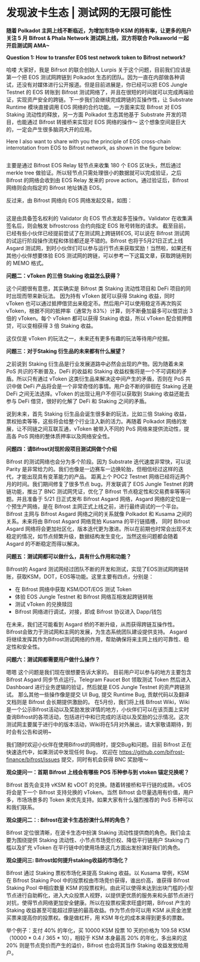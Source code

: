 # 发现波卡生态 | 测试网的无限可能性

**随着 Polkadot 主网上线不断临近，为增加市场中 KSM 的持有率，让更多的用户关注 5 月 Bifrost & Phala Network 测试网上线，双方将联合 Polkaworld 一起开启测试网 AMA~**

**Question 1: How to transfer EOS test network token to Bifrost network?**

哈喽 大家好，我是 Bifrsot 的联合创始人 Lurpis 关于这个问题，目前我们应该是第一个把 EOS 测试网跨链到 Polkadot 生态的团队。因为一直在内部做各种调试，还没有对媒体进行公开报道。但是目前进展是，你已经可以把 EOS Jungle Testnet 的 EOS 转账到 Bifrost 测试网络了，并且在很短的时间就可以完成两端验证，实现资产安全的跨链。下一步我们会继续完成跨链的互操作性，让 Substrate Runtime 模块直接调用 EOS 网络的合约功能。一方面来实现 Bifrost 对 EOS Staking 流动性的释放，另一方面 Polkadot 生态其他基于 Substrate 开发的项目，也能通过 Bifrost 转接桥来实现对 EOS 网络的操作～ 这个想象空间是巨大的，一定会产生很多脑洞大开的应用。

Here I also want to share with you the principle of EOS cross-chain interrotation from EOS to Bifrost network, as shown in the figure below:

<img :src="$withBase('/zh/news-ama04-1')" alt="" />

主要是通过 Bifrost EOS Relay 轻节点来收集 180 个 EOS 区块头，然后通过 merkle tree 做验证。所以轻节点只需处理很小的数据就可以完成验证，之后 Bifrost 的网络会收到由 EOS Relay 发来的 prove action。通过验证后，Bifrost 网络则会向指定的 Bifrost 地址铸造 EOS。

反过来，由 Bifrost 网络向  EOS 网络发起交易，如图：

<img :src="$withBase('/zh/news-ama04-2')" alt="" />

这是由具备签名权利的 Validator 向 EOS 节点发起多签操作。Validator 在收集满签名后，则会触发 bifrostcross 合约向指定 EOS 账号转账的请求。 截至目前，已经有些小伙伴已经提前尝试了在测试网上跨链转EOS, 可以说在 Bifrost 测试网的试运行阶段操作流程和体验都还是不错的。Bifrost 也将于5月21日正式上线 Asgard 测试网，到时小伙伴们可以参与运行节点来获取奖励！当然啦，如果还有其他小伙伴想要体验 EOS 测试网的跨链，可以参考一下这篇文章，获取跨链用到的 MEMO 格式。

**问题二：vToken 的三倍 Staking 收益怎么获得？**

这个问题很有意思，其实确实是 Bifrost 类 Staking 流动性项目和 DeFi 项目的同时出现而带来新玩法。 因为持有 vToken 就可以获得 Staking 收益，同时 vToken 也可以通过抵押借贷出来稳定币。然后用户可以使用稳定币再次购买 vToken，根据不同的抵押率（通常为 83%）计算，则不断叠加最多可以借贷出 3 倍的 vToken。每个 vToken 都可以获得 Staking 收益，所以 vToken 配合抵押借贷，可以变相获得 3 倍 Staking 收益。

这仅仅是 vToken 的玩法之一，未来还有更多有趣的玩法等待用户挖掘。

**问题三：对于Staking 衍生品的未来都有什么展望？**

之前说到 Staking 衍生品是行业发展道路中必然会出现的产物。因为随着未来 PoS 共识的不断普及，DeFi 的收益和 Staking 收益权衡将是一个不可调和的矛盾。所以只有通过 vToken 这类衍生品来解决这中间产生的矛盾，否则在 PoS 共识中做 DeFi 产品将会是一个非常奇怪的事情。用户会不断的徘徊在 Staking 还是 DeFi 之间无法选择。vToken 的出现让用户不但可以获取到 Staking 收益还能去参与 DeFi 借贷，很好的化解了 DeFi 和 Staking 之间的矛盾。

说到未来，首先 Staking 衍生品会诞生很多新的玩法，比如三倍 Staking 收益，票权拍卖等等，这些将会给整个行业注入新的活力。再随着 Polkadot 网络的发展，让不同链之间互联互通，vToken 被带入不同的 PoS 网络来提供流动性，提高各 PoS 网络的整体质押率以及网络安全性。

**问题四：请Bifrost对现阶段项目测试网做个介绍**

Bifrost 的测试网络也会分为多个阶段。因为 Substrate 迭代速度非常快，可以说 Parity 是非常给力的。我们也像是一边赛车一边换轮胎，但相信经过这样的迭代，才能出现具有变革能力的产品。 距离上个 POC2 Testnet 网络已经将近两个月的时间。我们期间修复了很多节点 bug，开发联调了 EOS Jungle Testnet 的跨链功能，推出了 BNC 测试网凭证，优化了 Bifrost 节点稳定性和交易费率等等问题。并且准备于 5/21 日正式发布 Bifrost Asgard 网络，Asgard 网络的定位是一个预生产网络，是在 Bifrost 主网正式上线之前，进行最终调试的一个平台。Bifrost 主网与 Bifrost Asgard 网络之间的关系就像 Polkadot 和 Kusama 之间的关系。未来将由 Bifrost Asgard 网络竞拍 Kusama 的平行链插槽， 同时 Bifrost Asgard 网络将会更加社区化，版本迭代更为激进。所以在前期也时常会出现不太稳定的情况，如节点频繁升级，数据结构发生变化，当然这些问题都会随着 Asgard 的不断稳定而得以解决。

**问题五：测试网都可以做什么，具有什么作用和功能？**

Bifrost的 Asgard 测试网经过团队不断的开发和测试，实现了EOS测试网跨链转账，获取KSM，DOT，EOS等功能。这里主要有四点，分别是：

- 在  Bifrost 网络中获取 KSM/DOT/EOS 测试 Token
- 体验 EOS Jungle Testnet 和 Bifrost 网络互相发起跨链转账
- 测试 vToken 的兑换赎回
- Bifrost 网络进行调试，对接，即成 Bifrost 协议进入 Dapp/钱包

在未来，我们还可能看到 Asgard 桥的不断升级，从而获得跨链互操作性。Bifrost会致力于测试网和主网的发展，为生态系统团队建设提供支持。 Asgard 将继续发挥其作为Bifrost测试网络的作用，帮助确保将来主网上线的可靠性、稳定性和安全性。

**问题六：测试网都需要用户做什么操作？**

嗯嗯 这个问题是我们现在很想要告诉大家的。 目前用户可以参与的地方主要包含 Bifrost Asgard 同步节点运行。Telegram Faucet Bot 领取测试 Token 然后进入 Dashboard 进行业务逻辑的验证，然后就是 EOS Jungle Testnet 的资产跨链测试。 那么其他一些操作像是提交 UI Bug, 提交 Runtime Bug, 贡献代码以及翻译文档则是 Bifrost 会长期提供激励的。 在5月份，我们将上线 Bifrost Wiki，Wiki是一个公示Bifrost活动以及奖励发放详情的地方，小伙伴们可以在该页面上实时查询Bifrost的各项活动，包括进行中和已完成的活动以及奖励的公示情况。这次测试网主要属于进行中的版本活动，Wiki将在5月对外展出，请大家敬请期待，到时会有公告和说明~

我们随时欢迎小伙伴在使用Bifrost的网络时，提交Bug和问题。目前 Bifrost 正在快速迭代中，如果测试中发现任何 Bug， 欢迎在 <https://github.com/bifrost-finance/bifrost/issues> 提交，同时有机会获得 BNC 奖励哦～

**观众提问一：首期 Bifrost 上线会有哪些 POS 币种参与到 vtoken 锚定兑换呢？**

Bifrost 首先会支持  vKSM 和 vDOT 的兑换。随着转接桥和平行链的成熟，vEOS 将会是下一个 Bifrost 支持兑换的 vToken。当然 Bifrost 会尽量选用有价值，用户多，市场场景多的 Token 来优先支持。如果大家有什么强烈推荐的 PoS 币种可以和我们联系。

**观众提问二：: Bifrost在波卡生态扮演什么样的角色？**

Bifrost 定位很清晰，在波卡生态中扮演 Staking 流动性提供商的角色。我们会主要为围绕提供 Staking 流动性、小节点市场竞价权、降低平行链用户 Staking 门槛以及扩充 vToken 在平行链中的使用场景这几方面出发扮演好我们的角色。

**观众提问三: Bifrost如何提升staking收益的市场化？**

Bifrost 通过 Staking 票权市场化来提高 Staking 收益。以 Kusama 举例，KSM 在  Bifrost Staking Pool 中的投票权由市场竞价获得，谁出价高，谁获得 Bifrost Staking Pool 中相应数量 KSM 的投票权利。由此可以使得未达到出块门槛的小型节点进行自助孵化，进入大众投票人视野，以提供更优质的服务来和头部节点进行对抗，使得节点网络更加安全健康。所以在投票权需求旺盛时期，Bifrost 产生的 Staking 收益甚至可能超过原链的最高收益。作为节点你可以用 KSM 从资金池里买票来提高你的投票权。像是做杠杆，用 KSM 年化的成本来得到更多的票数。

举个例子：支付 40% 的年化，买 10000 KSM 投票 10 天的价格为 109.58 KSM （10000 * 0.4 / 365 * 10），相较于 KSM 本身最高 20% 的年化，多出来的这 20% 则是节点竞价而产生的溢价，Bifrost 也会将其当作 Staking 收益发放给用户。

